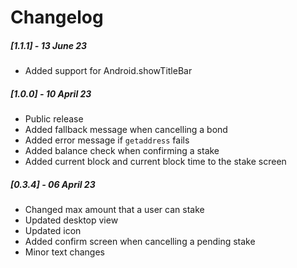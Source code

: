 # Changelog

##### [1.1.1] - 13 June 23

- Added support for Android.showTitleBar

##### [1.0.0] - 10 April 23

- Public release
- Added fallback message when cancelling a bond
- Added error message if `getaddress` fails
- Added balance check when confirming a stake
- Added current block and current block time to the stake screen

##### [0.3.4] - 06 April 23

- Changed max amount that a user can stake
- Updated desktop view
- Updated icon
- Added confirm screen when cancelling a pending stake
- Minor text changes
